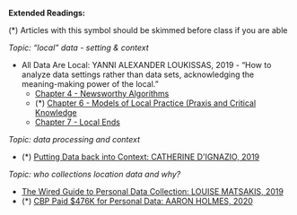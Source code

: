 **Extended Readings:**

(\*) Articles with this symbol should be skimmed before class if you are able

_Topic: “local” data - setting & context_

-   All Data Are Local: YANNI ALEXANDER LOUKISSAS, 2019 - “How to analyze data settings rather than data sets, acknowledging the meaning-making power of the local.”
    -   [Chapter 4 - Newsworthy Algorithms](https://drive.google.com/file/d/1J_RiZfHoXVtOnUGkg5U-5lmsWfumN3BJ/view?usp=sharing)
    -   (\*) [Chapter 6 - Models of Local Practice (Praxis and Critical Knowledge](https://drive.google.com/file/d/1ex1l1RoPLBt0bey4W3UUrlQYfChQNwzt/view?usp=sharing)
    -   [Chapter 7 - Local Ends](https://drive.google.com/file/d/1hmRthNixJl83AXytyUbtXG6r5yyfeeLT/view?usp=sharing)

_Topic: data processing and context_

-   (\*) [Putting Data back into Context: CATHERINE D'IGNAZIO, 2019](https://datajournalism.com/read/longreads/putting-data-back-into-context)

_Topic: who collections location data and why?_

-   [The Wired Guide to Personal Data Collection: LOUISE MATSAKIS, 2019](https://www.wired.com/story/wired-guide-personal-data-collection/)
-   (\*) [CBP Paid $476K for Personal Data: AARON HOLMES, 2020](https://www.businessinsider.com/cbp-venntel-contract-phone-location-data-2020-8)
